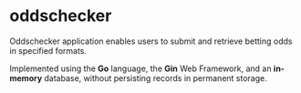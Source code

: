 # oddschecker
Oddschecker application enables users to submit and retrieve betting odds in specified formats.

Implemented using the **Go** language, the **Gin** Web Framework, and an **in-memory** database, without persisting records in permanent storage.